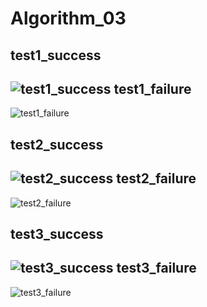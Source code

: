 # Algorithm_03

**test1_success**
------------------
![test1_success](https://user-images.githubusercontent.com/56299516/82995179-3bce1700-a03e-11ea-80a5-fb4536be6012.png)
**test1_failure**
------------------
![test1_failure](https://user-images.githubusercontent.com/56299516/82995768-fb22cd80-a03e-11ea-93a7-71e84830bb2c.png)

**test2_success**
------------------
![test2_success](https://user-images.githubusercontent.com/56299516/82996086-666c9f80-a03f-11ea-8c0d-7ce8bbebb53e.png)
**test2_failure**
------------------
![test2_failure](https://user-images.githubusercontent.com/56299516/82996084-65d40900-a03f-11ea-8eb1-1a036c45292a.png)

**test3_success**
------------------
![test3_success](https://user-images.githubusercontent.com/56299516/82996078-64a2dc00-a03f-11ea-8140-eeb7e4621a09.png)
**test3_failure**
------------------
![test3_failure](https://user-images.githubusercontent.com/56299516/82996088-666c9f80-a03f-11ea-94f2-dd0f711bd009.png)
